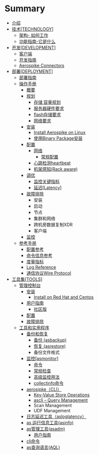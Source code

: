 # Summary

* [介绍](README.md)
* [技术[TECHNOLOGY]](teschenology/ji_672f5b_technology_].md)
   * [架构- 如何工作](teschenology/architecture/jia_6784-_ru_he_gong_zuo.md)
   * [功能指南-它是什么](teschenology/feature/gong_neng_zhi_5357-_ta_shi_shi_yao.md)
* [开发[DEVELOPMENT]](devlopment/kai_53d15b_development_].md)
   * [客户端](devlopment/client/ke_hu_duan.md)
   * [开发指南](devlopment/guides/kai_fa_zhi_nan.md)
   * [Aerospike Connectors](devlopment/connectors/aerospike_connectors.md)
* [部署[DEPLOYMENT]](deployment/bu_7f725b_deployment_].md)
   * [部署指南](deployment/guides/bu_shu_zhi_nan.md)
   * [操作手册](deployment/operations/cao_zuo_shou_ce.md)
       * [概要](deployment/operations/gai_yao.md)
       * [规划](deployment/operations/ji_hua.md)
           * [存储 容量规划](deployment/operations/linux_rong_liang_gui_hua.md)
           * [服务器硬件要求](deployment/operations/fu_wu_qi_ying_jian_yao_qiu.md)
           * [flash存储要求](deployment/operations/flashcun_chu_yao_qiu.md)
           * [网络要求](deployment/operations/wang_luo_yao_qiu.md)
       * [安装](deployment/operations/an_zhuang.md)
           * [Install Aerospike on Linux](deployment/operations/install_aerospike_on_linux.md)
           * [使用Binary Package安装](deployment/operations/shi_yong_binary_package_an_zhuang.md)
       * [配置](deployment/operations/pei_zhi.md)
           * [网络](deployment/operations/wang_luo.md)
               * [常规配置](deployment/operations/chang_gui_pei_zhi.md)
           * [心跳检测heartbeat](deployment/operations/xin_tiao_jian_ce_heartbeat.md)
           * [机架感知(Rack aware)](deployment/operations/ji_jia_gan_77e528_rack_aware.md)
       * [调优](deployment/operations/diao_you.md)
           * [监控关键指标](deployment/operations/jian_kong_guan_jian_zhi_biao.md)
           * [延迟[Latency]](deployment/operations/yan_8fdf5b_latency_].md)
       * [故障排除](deployment/operations/gu_zhang_pai_chu.md)
           * 安装
           * 启动
           * 节点
           * 集群和网络
           * 跨机房数据复制XDR
           * 客户端
       * [监控](deployment/operations/jian_kong.md)
   * [参考手册](deployment/reference/can_kao_shou_ce.md)
       * [配置参考](deployment/reference/pei_zhi_can_kao.md)
       * [命令信息参考](deployment/reference/ming_ling_xin_xi_can_kao.md)
       * [度量指标](deployment/reference/du_liang_ji_zhun.md)
       * [Log Reference](deployment/reference/日志参考[log_reference.md])
       * [通信协议Wire Protocol](deployment/reference/tong_xin_xie_yi_wire_protocol.md)
* [工具集[TOOLS]](tools/gong_ju_96c65b_tools_].md)
   * [管理控制台](tools/management/guan_li_kong_zhi_tai.md)
       * [安装](tools/management/anzhuang_md.md)
           * [Install on Red Hat and Centos](tools/management/installon_red_hat_and_centos_md.md)
       * [用户指南](tools/management/yong_hu_zhi_nan.md)
           * [社区版](tools/management/she_qu_ban.md)
       * [配置](tools/management/pei_zhi.md)
       * [故障排除](tools/management/gu_zhang_pai_chu.md)
   * [工具和实用程序](tools/tools/gong_ju_he_shi_yong_cheng_xu.md)
       * [备份和恢复](tools/tools/bei_fen_he_hui_fu.md)
           * [备份 (asbackup)](tools/tools/bei_fen__asbackup.md)
           * [恢复 (asrestore)](tools/tools/hui_fu__asrestore.md)
           * 备份文件格式
       * [监控[asmonitor]](tools/tools/jian_kong.md)
           * [命令](tools/tools/ming_ling.md)
           * [常规检查](tools/tools/chang_gui_jian_cha.md)
           * [高级监控用法](tools/tools/gao_ji_jian_kong_yong_fa.md)
           * [collectinfo命令](tools/tools/collectinfoming_ling_ji.md)
       * [aerosipke（CLI）](tools/tools/ming_ling_xing_shi_yong_gong_ju_ff08_cli.md)
           * [Key-Value Store Operations](tools/tools/key-value_store_operations.md)
           * [ascli – Query Management](tools/tools/ascli__query_management.md)
           * Scan Management
           * UDF Management
       * [日志延迟工具（asloglatency）](tools/tools/ri_zhi_yan_chi_gong_ju_ff08_asloglatency.md)
       * [as 运行信息工具(asinfo)](tools/tools/as_yun_xing_xin_xi_gong_517728_asinfo.md)
       * [as管理工具(asadm)](tools/tools/asguan_li_gong_517728_asadm.md)
           * [用户指南](tools/tools/yong_hu_zhi_nan.md)
       * [cli命令](tools/tools/asclming_ling.md)
       * [as查询语言(AQL)](tools/tools/ascha_xun_yu_8a0028_aql.md)


